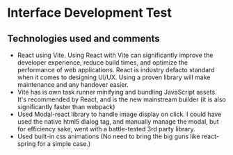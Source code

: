 # Interface Development Test

## Technologies used and comments
* React using Vite. Using React with Vite can significantly improve the developer experience, reduce build times, and optimize the performance of web applications. React is industry defacto standard when it comes to designing UI/UX. Using a proven library will make maintenance and any handover easier.
* Vite has is own task runner minifying and bundling JavaScript assets. It's recommended by React, and is the new mainstream builder  (it is also significantly faster than webpack)
* Used Modal-react library to handle image display on click. I could have used the native html5 dialog tag, and manually manage the modal, but for efficiency sake, went with a battle-tested 3rd party library.
* Used built-in css animations (No need to bring the big guns like react-spring for a simple case.)
